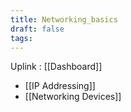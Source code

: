 ```yaml
---
title: Networking_basics
draft: false
tags:
---
```

Uplink : [[Dashboard]]

- [[IP Addressing]]
- [[Networking Devices]]